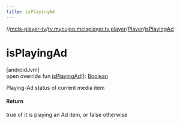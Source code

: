 ```yaml
---
title: isPlayingAd
---
```

//[mcls-player-tv](../../../index.html)/[tv.mycujoo.mclsplayer.tv.player](../index.html)/[Player](index.html)/[isPlayingAd](is-playing-ad.html)



# isPlayingAd



[androidJvm]\
open override fun [isPlayingAd](is-playing-ad.html)(): [Boolean](https://kotlinlang.org/api/latest/jvm/stdlib/kotlin/-boolean/index.html)



Playing-Ad status of current media item



#### Return



true of it is playing an Ad item, or false otherwise




